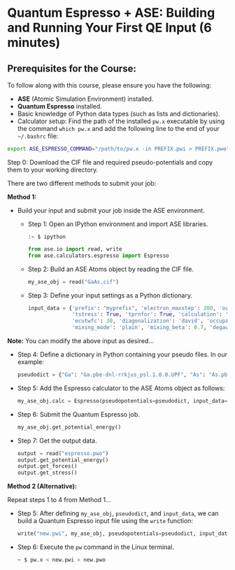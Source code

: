 
# Quantum Espresso + ASE: Building and Running Your First QE Input (6 minutes)

## Prerequisites for the Course:

To follow along with this course, please ensure you have the following:

- **ASE** (Atomic Simulation Environment) installed.
- **Quantum Espresso** installed.
- Basic knowledge of Python data types (such as lists and dictionaries).
- Calculator setup: Find the path of the installed `pw.x` executable by using the command `which pw.x` and add the following line to the end of your `~/.bashrc` file:

```bash
export ASE_ESPRESSO_COMMAND="/path/to/pw.x -in PREFIX.pwi > PREFIX.pwo"
```

Step 0: Download the CIF file and required pseudo-potentials and copy them to your working directory.

There are two different methods to submit your job:

**Method 1:**

- Build your input and submit your job inside the ASE environment.

  - Step 1: Open an IPython environment and import ASE libraries.

    ```shell
    :~ $ ipython
    ```

    ```python
    from ase.io import read, write
    from ase.calculators.espresso import Espresso
    ```

  - Step 2: Build an ASE Atoms object by reading the CIF file.

    ```python
    my_ase_obj = read("GaAs.cif")
    ```

  - Step 3: Define your input settings as a Python dictionary.

    ```python
    input_data = {'prefix': "myprefix", 'electron_maxstep': 200, 'outdir': "./", 'pseudo_dir': "./",
                  'tstress': True, 'tprnfor': True, 'calculation': 'scf', 'ecutrho': 240, 'verbosity': 'high',
                  'ecutwfc': 30, 'diagonalization': 'david', 'occupations': 'smearing', 'smearing': 'mp',
                  'mixing_mode': 'plain', 'mixing_beta': 0.7, 'degauss': 0.001, 'nspin': 1}
    ```

**Note:** You can modify the above input as desired...

  - Step 4: Define a dictionary in Python containing your pseudo files. In our example:

    ```python
    pseudodict = {"Ga": "Ga.pbe-dnl-rrkjus_psl.1.0.0.UPF", "As": "As.pbe-n-rrkjus_psl.1.0.0.UPF"}
    ```

  - Step 5: Add the Espresso calculator to the ASE Atoms object as follows:

    ```python
    my_ase_obj.calc = Espresso(pseudopotentials=pseudodict, input_data=input_data, kpts=(2, 2, 2))
    ```

  - Step 6: Submit the Quantum Espresso job.

    ```python
    my_ase_obj.get_potential_energy()
    ```

  - Step 7: Get the output data.

    ```python
    output = read("espresso.pwo")
    output.get_potential_energy()
    output.get_forces()
    output.get_stress()
    ```

**Method 2 (Alternative):**

Repeat steps 1 to 4 from Method 1...

  - Step 5: After defining `my_ase_obj`, `pseudodict`, and `input_data`, we can build a Quantum Espresso input file using the `write` function:

    ```python
    write("new.pwi", my_ase_obj, pseudopotentials=pseudodict, input_data=input_data, kpts=(2, 2, 2))
    ```

  - Step 6: Execute the `pw` command in the Linux terminal.

    ```bash
    ~ $ pw.x < new.pwi > new.pwo
    ```
